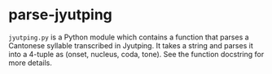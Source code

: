 parse-jyutping
==============

`jyutping.py` is a Python module which contains a function that parses a Cantonese syllable transcribed in Jyutping. It takes a string and parses it into a 4-tuple as (onset, nucleus, coda, tone). See the function docstring for more details.

